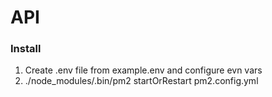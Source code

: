 # API

### Install
1. Create .env file from example.env and configure evn vars
2. ./node_modules/.bin/pm2 startOrRestart pm2.config.yml